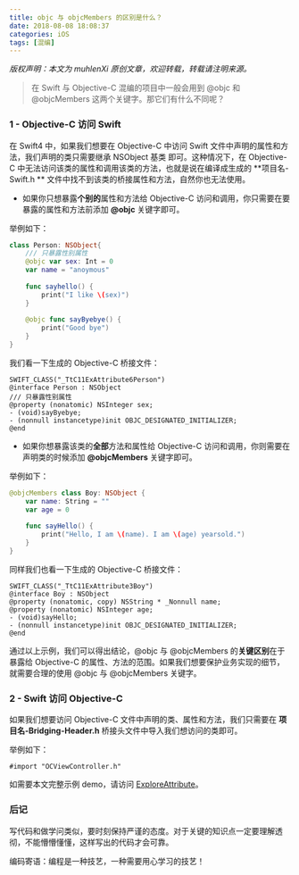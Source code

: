 ```yaml
---
title: objc 与 objcMembers 的区别是什么？
date: 2018-08-08 18:08:37
categories: iOS
tags: [混编]
---
```


*版权声明：本文为 muhlenXi 原创文章，欢迎转载，转载请注明来源。*

> 在 Swift 与 Objective-C 混编的项目中一般会用到 @objc 和 @objcMembers 这两个关键字。那它们有什么不同呢？

<!-- more -->

### 1 - Objective-C 访问 Swift

在 Swift4 中，如果我们想要在 Objective-C 中访问 Swift 文件中声明的属性和方法，我们声明的类只需要继承 NSObject 基类 即可。这种情况下，在 Objective-C 中无法访问该类的属性和调用该类的方法，也就是说在编译成生成的 **项目名-Swift.h ** 文件中找不到该类的桥接属性和方法，自然你也无法使用。

- 如果你只想暴露**个别的**属性和方法给 Objective-C 访问和调用，你只需要在要暴露的属性和方法前添加 **@objc** 关键字即可。

举例如下：

```swift
class Person: NSObject{
    /// 只暴露性别属性
    @objc var sex: Int = 0
    var name = "anoymous"
    
    func sayhello() {
        print("I like \(sex)")
    }
    
    @objc func sayByebye() {
        print("Good bye")
    }
}
```

我们看一下生成的 Objective-C 桥接文件：

```objc
SWIFT_CLASS("_TtC11ExAttribute6Person")
@interface Person : NSObject
/// 只暴露性别属性
@property (nonatomic) NSInteger sex;
- (void)sayByebye;
- (nonnull instancetype)init OBJC_DESIGNATED_INITIALIZER;
@end
```



- 如果你想暴露该类的**全部**方法和属性给 Objective-C 访问和调用，你则需要在声明类的时候添加 **@objcMembers** 关键字即可。

举例如下：

```swift
@objcMembers class Boy: NSObject {
    var name: String = ""
    var age = 0
    
    func sayHello() {
        print("Hello, I am \(name). I am \(age) yearsold.")
    }
}
```

同样我们也看一下生成的 Objective-C 桥接文件：

```objc
SWIFT_CLASS("_TtC11ExAttribute3Boy")
@interface Boy : NSObject
@property (nonatomic, copy) NSString * _Nonnull name;
@property (nonatomic) NSInteger age;
- (void)sayHello;
- (nonnull instancetype)init OBJC_DESIGNATED_INITIALIZER;
@end
```

通过以上示例，我们可以得出结论，@objc 与 @objcMembers 的**关键区别**在于暴露给 Objective-C 的属性、方法的范围。如果我们想要保护业务实现的细节，就需要合理的使用 @objc 与 @objcMembers 关键字。

### 2 - Swift 访问 Objective-C

如果我们想要访问 Objective-C 文件中声明的类、属性和方法，我们只需要在 **项目名-Bridging-Header.h** 桥接头文件中导入我们想访问的类即可。

举例如下：

```objc
#import "OCViewController.h"
```

如需要本文完整示例 demo，请访问 [ExploreAttribute](https://github.com/muhlenXi-Team/ExploreAttribute)。

### 后记

写代码和做学问类似，要时刻保持严谨的态度。对于关键的知识点一定要理解透彻，不能懵懵懂懂，这样写出的代码才会可靠。

编码寄语：编程是一种技艺，一种需要用心学习的技艺！

